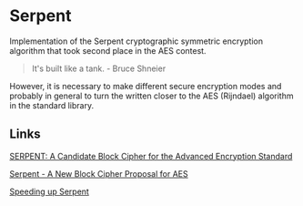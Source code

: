 # Serpent

Implementation of the Serpent cryptographic symmetric encryption algorithm 
that took second place in the AES contest. 

> It's built like a tank. - Bruce Shneier

However, it is necessary to make different secure encryption modes and probably in general to turn the written closer to the AES (Rijndael) algorithm in the standard library.

## Links
[SERPENT: A Candidate Block Cipher for the Advanced Encryption Standard](https://www.cl.cam.ac.uk/~rja14/serpent.html)

[Serpent - A New Block Cipher Proposal for AES](https://www.cs.technion.ac.il/~biham/Reports/Serpent/)

[Speeding up Serpent](https://www.ii.uib.no/~osvik/pub/aes3.pdf)